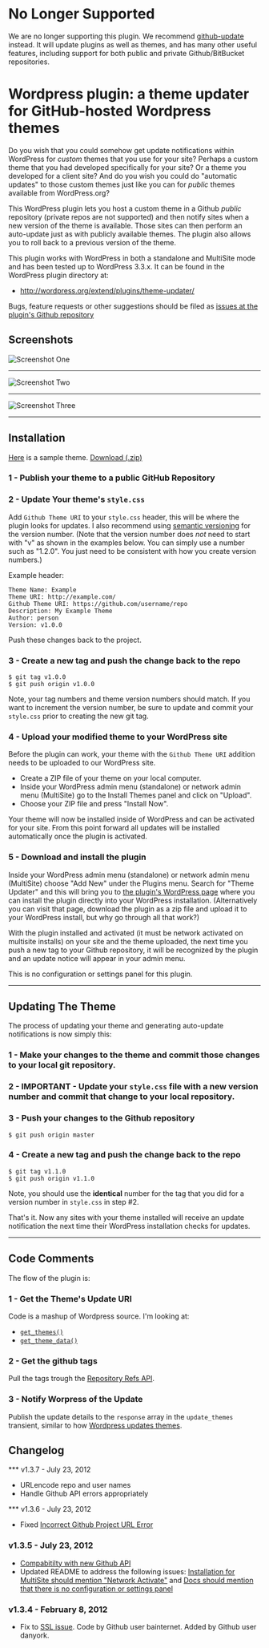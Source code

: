 # No Longer Supported

We are no longer supporting this plugin. We recommend [github-update](https://github.com/afragen/github-updater) instead. It will update plugins as well as themes, and has many other useful features, including support for both public and private Github/BitBucket repositories. 

# Wordpress plugin: a theme updater for GitHub-hosted Wordpress themes

Do you wish that you could somehow get update notifications within WordPress for _custom_ themes that you use for your site? Perhaps a custom theme that you had developed specifically for your site? Or a theme you developed for a client site?  And do you wish you could do "automatic updates" to those custom themes just like you can for _public_ themes available from WordPress.org?

This WordPress plugin lets you host a custom theme in a Github _public_ repository (private repos are not supported) and then notify sites when a new version of the theme is available.  Those sites can then perform an auto-update just as with publicly available themes.  The plugin also allows you to roll back to a previous version of the theme.

This plugin works with WordPress in both a standalone and MultiSite mode and has been tested up to WordPress 3.3.x.  It can be found in the WordPress plugin directory at:

* http://wordpress.org/extend/plugins/theme-updater/

Bugs, feature requests or other suggestions should be filed as [issues at the plugin's Github repository](https://github.com/UCF/Theme-Updater/issues)

## Screenshots

![Screenshot One](https://github.com/UCF/Theme-Updater/raw/master/screenshot-1.png)

---

![Screenshot Two](https://github.com/UCF/Theme-Updater/raw/master/screenshot-2.png)

---

![Screenshot Three](https://github.com/UCF/Theme-Updater/raw/master/screenshot-3.png)

---

## Installation

[Here](https://github.com/UCF/Theme-Updater-Demo) is a sample theme.  [Download (.zip)](https://github.com/UCF/Theme-Updater-Demo/zipball/v1.1.0)

### 1 - Publish your theme to a public GitHub Repository

### 2 - Update Your theme's `style.css`

Add `Github Theme URI` to your `style.css` header, this will be where the plugin looks for updates.  I also recommend using [semantic versioning](http://semver.org/) for the version number. (Note that the version number does _not_ need to start with "v" as shown in the examples below. You can simply use a number such as "1.2.0". You just need to be consistent with how you create version numbers.)

Example header:

    Theme Name: Example
    Theme URI: http://example.com/
    Github Theme URI: https://github.com/username/repo
    Description: My Example Theme
    Author: person
    Version: v1.0.0

Push these changes back to the project.

### 3 - Create a new tag and push the change back to the repo

    $ git tag v1.0.0
    $ git push origin v1.0.0

Note, your tag numbers and theme version numbers should match.  If you want to increment the version number, be sure to update and commit your `style.css` prior to creating the new git tag.

### 4 - Upload your modified theme to your WordPress site

Before the plugin can work, your theme with the `Github Theme URI` addition needs to be uploaded to our WordPress site.

* Create a ZIP file of your theme on your local computer.
* Inside your WordPress admin menu (standalone) or network admin menu (MultiSite) go to the Install Themes panel and click on "Upload".
* Choose your ZIP file and press "Install Now".

Your theme will now be installed inside of WordPress and can be activated for your site.  From this point forward all updates will be installed automatically once the plugin is activated.

### 5 - Download and install the plugin

Inside your WordPress admin menu (standalone) or network admin menu (MultiSite) choose "Add New" under the Plugins menu.  Search for "Theme Updater" and this will bring you to [the plugin's WordPress page](http://wordpress.org/extend/plugins/theme-updater/) where you can install the plugin directly into your WordPress installation. (Alternatively you can visit that page, download the plugin as a zip file and upload it to your WordPress install, but why go through all that work?)

With the plugin installed and activated (it must be network activated on multisite installs) on your site and the theme uploaded, the next time you push a new tag to your Github repository, it will be recognized by the plugin and an update notice will appear in your admin menu.

This is no configuration or settings panel for this plugin.

---

## Updating The Theme

The process of updating your theme and generating auto-update notifications is now simply this:

### 1 - Make your changes to the theme and commit those changes to your local git repository.

### 2 - **IMPORTANT** - Update your `style.css` file with a new version number and commit that change to your local repository.

### 3 - Push your changes to the Github repository

    $ git push origin master

### 4 - Create a new tag and push the change back to the repo

    $ git tag v1.1.0
    $ git push origin v1.1.0

Note, you should use the **identical** number for the tag that you did for a version number in `style.css` in step #2.

That's it. Now any sites with your theme installed will receive an update notification the next time their WordPress installation checks for updates.

---

## Code Comments

The flow of the plugin is:

### 1 - Get the Theme's Update URI

Code is a mashup of Wordpress source.  I'm looking at:

* [`get_themes()`](http://core.trac.wordpress.org/browser/trunk/wp-includes/theme.php?rev=17978#L249)
* [`get_theme_data()`](http://core.trac.wordpress.org/browser/trunk/wp-includes/theme.php?rev=17978#L163)


### 2 - Get the github tags

Pull the tags trough the [Repository Refs API](http://develop.github.com/p/repo.html).

### 3 - Notify Worpress of the Update

Publish the update details to the `response` array in the `update_themes` transient, similar to how [Wordpress updates themes](http://core.trac.wordpress.org/browser/trunk/wp-includes/update.php?rev=17978#L188).

## Changelog

*** v1.3.7 - July 23, 2012
* URLencode repo and user names
* Handle Github API errors appropriately

*** v1.3.6 - July 23, 2012
* Fixed [Incorrect Github Project URL Error](https://github.com/UCF/Theme-Updater/issues/22)

### v1.3.5 - July 23, 2012
* [Compabitilty with new Github API](https://github.com/UCF/Theme-Updater/issues/18)
* Updated README to address the following issues: [Installation for MultiSite should mention "Network Activate"](https://github.com/UCF/Theme-Updater/issues/13) and [Docs should mention that there is no configuration or settings panel](https://github.com/UCF/Theme-Updater/issues/15)

### v1.3.4 - February 8, 2012
* Fix to [SSL issue](https://github.com/UCF/Theme-Updater/issues/3). Code by Github user bainternet. Added by Github user danyork.
